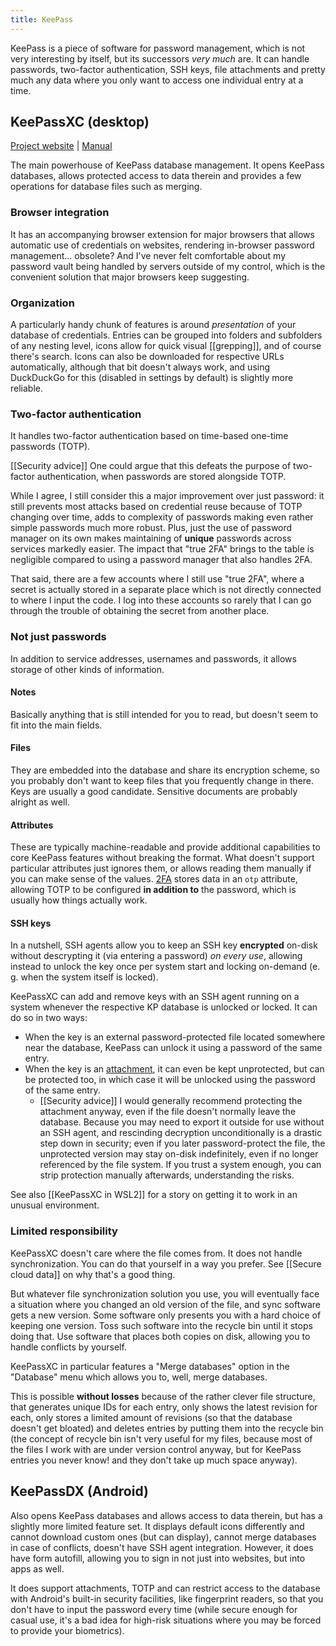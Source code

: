 ```yaml
---
title: KeePass
---
```


KeePass is a piece of software for password management, which is not very interesting by itself, but its successors *very much* are. It can handle passwords, two-factor authentication, SSH keys, file attachments and pretty much any data where you only want to access one individual entry at a time.

## KeePassXC (desktop)

[Project website](https://keepassxc.org/) | [Manual](https://keepassxc.org/docs/KeePassXC_UserGuide.html)

The main powerhouse of KeePass database management. It opens KeePass databases, allows protected access to data therein and provides a few operations for database files such as merging.

### Browser integration

It has an accompanying browser extension for major browsers that allows automatic use of credentials on websites, rendering in-browser password management... obsolete? And I've never felt comfortable about my password vault being handled by servers outside of my control, which is the convenient solution that major browsers keep suggesting.

### Organization

A particularly handy chunk of features is around *presentation* of your database of credentials. Entries can be grouped into folders and subfolders of any nesting level, icons allow for quick visual [[grepping]], and of course there's search. Icons can also be downloaded for respective URLs automatically, although that bit doesn't always work, and using DuckDuckGo for this (disabled in settings by default) is slightly more reliable.

### Two-factor authentication

It handles two-factor authentication based on time-based one-time passwords (TOTP).

[[Security advice]] One could argue that this defeats the purpose of two-factor authentication, when passwords are stored alongside TOTP.

While I agree, I still consider this a major improvement over just password: it still prevents most attacks based on credential reuse because of TOTP changing over time, adds to complexity of passwords making even rather simple passwords much more robust. Plus, just the use of password manager on its own makes maintaining of **unique** passwords across services markedly easier. The impact that "true 2FA" brings to the table is negligible compared to using a password manager that also handles 2FA.

That said, there are a few accounts where I still use "true 2FA", where a secret is actually stored in a separate place which is not directly connected to where I input the code. I log into these accounts so rarely that I can go through the trouble of obtaining the secret from another place.

### Not just passwords

In addition to service addresses, usernames and passwords, it allows storage of other kinds of information.

#### Notes

Basically anything that is still intended for you to read, but doesn't seem to fit into the main fields.

#### Files

They are embedded into the database and share its encryption scheme, so you probably don't want to keep files that you frequently change in there. Keys are usually a good candidate. Sensitive documents are probably alright as well.

#### Attributes

These are typically machine-readable and provide additional capabilities to core KeePass features without breaking the format. What doesn't support particular attributes just ignores them, or allows reading them manually if you can make sense of the values. [2FA](#two-factor-authentication) stores data in an `otp` attribute, allowing TOTP to be configured **in addition to** the password, which is usually how things actually work.

#### SSH keys


In a nutshell, SSH agents allow you to keep an SSH key **encrypted** on-disk without descrypting it (via entering a password) _on every use_, allowing instead to unlock the key once per system start and locking on-demand (e. g. when the system itself is locked).

KeePassXC can add and remove keys with an SSH agent running on a system whenever the respective KP database is unlocked or locked. It can do so in two ways:

* When the key is an external password-protected file located somewhere near the database, KeePass can unlock it using a password of the same entry.
* When the key is an [attachment](#files), it can even be kept unprotected, but can be protected too, in which case it will be unlocked using the password of the same entry.
  * [[Security advice]] I would generally recommend protecting the attachment anyway, even if the file doesn't normally leave the database. Because you may need to export it outside for use without an SSH agent, and rescinding decryption unconditionally is a drastic step down in security; even if you later password-protect the file, the unprotected version may stay on-disk indefinitely, even if no longer referenced by the file system. If you trust a system enough, you can strip protection manually afterwards, understanding the risks.

See also [[KeePassXC in WSL2]] for a story on getting it to work in an unusual environment.

### Limited responsibility

KeePassXC doesn't care where the file comes from. It does not handle synchronization. You can do that yourself in a way you prefer. See [[Secure cloud data]] on why that's a good thing.

But whatever file synchronization solution you use, you will eventually face a situation where you changed an old version of the file, and sync software gets a new version. Some software only presents you with a hard choice of keeping one version. Toss such software into the recycle bin until it stops doing that. Use software that places both copies on disk, allowing you to handle conflicts by yourself.

KeePassXC in particular features a "Merge databases" option in the "Database" menu which allows you to, well, merge databases.

This is possible **without losses** because of the rather clever file structure, that generates unique IDs for each entry, only shows the latest revision for each, only stores a limited amount of revisions (so that the database doesn't get bloated) and deletes entries by putting them into the recycle bin (the concept of recycle bin isn't very useful for my files, because most of the files I work with are under version control anyway, but for KeePass entries you never know! and they don't take up much space anyway).

## KeePassDX (Android)

Also opens KeePass databases and allows access to data therein, but has a slightly more limited feature set. It displays default icons differently and cannot download custom ones (but can display), cannot merge databases in case of conflicts, doesn't have SSH agent integration. However, it does have form autofill, allowing you to sign in not just into websites, but into apps as well.

It does support attachments, TOTP and can restrict access to the database with Android's built-in security facilities, like fingerprint readers, so that you don't have to input the password every time (while secure enough for casual use, it's a bad idea for high-risk situations where you may be forced to provide your biometrics).
